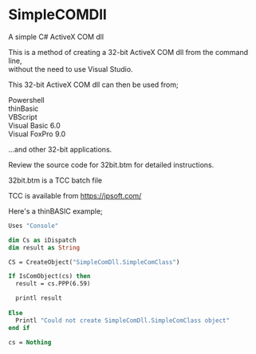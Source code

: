 # SimpleCOMDll
A simple C# ActiveX COM dll 

This is a method of creating a 32-bit ActiveX COM dll from the command line,  
without the need to use Visual Studio.

This 32-bit ActiveX COM dll can then be used from;

Powershell  
thinBasic  
VBScript  
Visual Basic 6.0  
Visual FoxPro 9.0

...and other 32-bit applications.

Review the source code for 32bit.btm for detailed instructions.

32bit.btm is a TCC batch file

TCC is available from https://jpsoft.com/

Here's a thinBASIC example;
```vb script
Uses "Console"

dim Cs as iDispatch
dim result as String

CS = CreateObject("SimpleComDll.SimpleComClass")

If IsComObject(cs) then
  result = cs.PPP(6.59)

  printl result
  
Else
  Printl "Could not create SimpleComDll.SimpleComClass object"
end if

cs = Nothing
```
